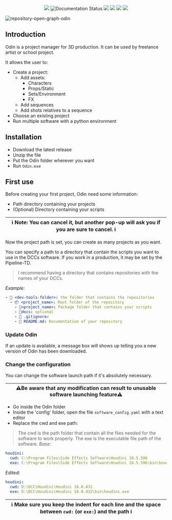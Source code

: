 <p align="center">
  <img src="https://img.shields.io/github/v/release/titomncl/odin?style=flat-square">
  <img src='https://readthedocs.org/projects/odin-project-manager/badge/?version=latest&style=flat-square' alt='Documentation Status' />
  <img src="https://img.shields.io/github/license/titomncl/odin?style=flat-square">
  <img src="https://img.shields.io/github/downloads/titomncl/odin/total?style=flat-square">
  <img src="https://img.shields.io/github/languages/code-size/titomncl/odin?style=flat-square">
  <img src="https://img.shields.io/github/issues-raw/titomncl/odin?color=red&style=flat-square">
</p>

![repository-open-graph-odin](https://user-images.githubusercontent.com/70750510/126334220-9b6ddcad-235f-4f32-8caf-1eb290605f85.png)

## Introduction

Odin is a project manager for 3D production.
It can be used by freelance artist or school project.

It allows the user to:
- Create a project:
    - Add assets:
        + Characters
        + Props/Static
        + Sets/Environment
        + FX
    - Add sequences
    - Add shots relatives to a sequence
- Choose an existing project
- Run multiple software with a python environment


## Installation
* Download the latest release
* Unzip the file
* Put the Odin folder wherever you want
* Run `Odin.exe`

## First use

Before creating your first project, Odin need some information:
 - Path directory containing your projects
 - (Optional) Directory containing your scripts

| ℹ Note: You can cancel it, but another pop-up will ask you if you are sure to cancel. ℹ|
|---|


Now the project path is set, you can create as many projects as you want.

You can specify a path to a directory that contain the scripts you want to use in the DCCs software.
If you work in a production, it may be set by the Pipeline-TD.

> I recommend having a directory that contains repositories with the names of your DCCs.

*Example:*
```yaml
- 📂 <dev-tools-folder>: the folder that contains the repositories
  - 📦 <project_name>: Root folder of the repository
    - 📂<project_name>: Package folder that contains your scripts
    - 📂docs: optional
    - 📄 .gitignore:
    - 📄 README.md: Documentation of your repository
```

### Update Odin
If an update is available, a message box will shows up telling you a new version of Odin has been downloaded. 

### Change the configuration
You can change the software launch path if it's absolutely necessary.

| ⚠️Be aware that any modification can result to unusable software launching feature⚠️|
|---|

* Go inside the Odin folder
* Inside the 'config' folder, open the file `software_config.yaml` with a text editor
* Replace the cwd and exe path:
> The cwd is the path folder that contain all the files needed for the software to work properly.
> The exe is the executable file path of the software.
*Base:*
```yaml
houdini:
  cwd: C:\Program Files\Side Effects Software\Houdini 18.5.596
  exe: C:\Program Files\Side Effects Software\Houdini 18.5.596\bin\houdini.exe
```
*Edited:*
```yaml
houdini:
  cwd: D:\DCC\Houdini\Houdini 18.0.432
  exe: D:\DCC\Houdini\Houdini 18.0.432\bin\houdini.exe
```

| ℹ Make sure you keep the indent for each line and the space between `cwd:` (or `exe:`) and the path ℹ |
|---|
